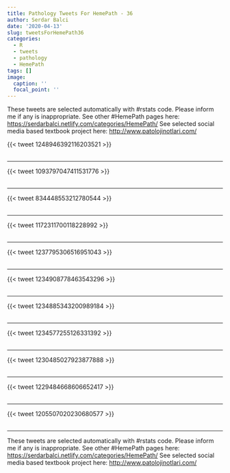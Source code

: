```yaml
---
title: Pathology Tweets For HemePath - 36
author: Serdar Balci
date: '2020-04-13'
slug: tweetsForHemePath36
categories:
  - R
  - tweets
  - pathology
  - HemePath
tags: []
image:
  caption: ''
  focal_point: ''
---
```



These tweets are selected automatically with #rstats code. Please inform me if any is inappropriate.
See other #HemePath pages here: https://serdarbalci.netlify.com/categories/HemePath/ 
See selected social media based textbook project here: http://www.patolojinotlari.com/

{{< tweet 1248946392116203521 >}}
<br>
<br>
<hr>
{{< tweet 1093797047411531776 >}}
<br>
<br>
<hr>
{{< tweet 834448553212780544 >}}
<br>
<br>
<hr>
{{< tweet 1172311700118228992 >}}
<br>
<br>
<hr>
{{< tweet 1237795306516951043 >}}
<br>
<br>
<hr>
{{< tweet 1234908778463543296 >}}
<br>
<br>
<hr>
{{< tweet 1234885343200989184 >}}
<br>
<br>
<hr>
{{< tweet 1234577255126331392 >}}
<br>
<br>
<hr>
{{< tweet 1230485027923877888 >}}
<br>
<br>
<hr>
{{< tweet 1229484668606652417 >}}
<br>
<br>
<hr>
{{< tweet 1205507020230680577 >}}
<br>
<br>
<hr>


These tweets are selected automatically with #rstats code. Please inform me if any is inappropriate.
See other #HemePath pages here: https://serdarbalci.netlify.com/categories/HemePath/ 
See selected social media based textbook project here: http://www.patolojinotlari.com/
